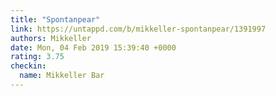 ```yaml
---
title: "Spontanpear"
link: https://untappd.com/b/mikkeller-spontanpear/1391997
authors: Mikkeller
date: Mon, 04 Feb 2019 15:39:40 +0000
rating: 3.75
checkin:
  name: Mikkeller Bar
---
```

